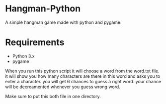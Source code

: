 # Hangman-Python
A simple hangman game made with python and pygame. 
# Requirements
- Python 3.x
- pygame

When you run this python script it will choose a word from the word.txt file.
it will show you how many characters are there in this word and asks you to enter a character.
you will get 6 chances to guess a right word.
your chance will be decreamented whenever you guess wrong word.

Make sure to put this both file in one directory.
